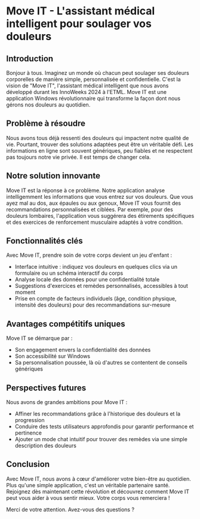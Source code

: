 # Move IT - L'assistant médical intelligent pour soulager vos douleurs

## Introduction
Bonjour à tous. 
Imaginez un monde où chacun peut soulager ses douleurs corporelles de manière simple, personnalisée et confidentielle. C'est la vision de "Move IT", l'assistant médical intelligent que nous avons développé durant les InnoWeeks 2024 à l'ETML. Move IT est une application Windows révolutionnaire qui transforme la façon dont nous gérons nos douleurs au quotidien.

## Problème à résoudre
Nous avons tous déjà ressenti des douleurs qui impactent notre qualité de vie. Pourtant, trouver des solutions adaptées peut être un véritable défi. Les informations en ligne sont souvent génériques, peu fiables et ne respectent pas toujours notre vie privée. Il est temps de changer cela.

## Notre solution innovante
Move IT est la réponse à ce problème. Notre application analyse intelligemment les informations que vous entrez sur vos douleurs. Que vous ayez mal au dos, aux épaules ou aux genoux, Move IT vous fournit des recommandations personnalisées et ciblées. Par exemple, pour des douleurs lombaires, l'application vous suggérera des étirements spécifiques et des exercices de renforcement musculaire adaptés à votre condition.

## Fonctionnalités clés
Avec Move IT, prendre soin de votre corps devient un jeu d'enfant :

- Interface intuitive : indiquez vos douleurs en quelques clics via un formulaire ou un schéma interactif du corps 
- Analyse locale des données pour une confidentialité totale
- Suggestions d'exercices et remèdes personnalisés, accessibles à tout moment
- Prise en compte de facteurs individuels (âge, condition physique, intensité des douleurs) pour des recommandations sur-mesure

## Avantages compétitifs uniques  
Move IT se démarque par :

- Son engagement envers la confidentialité des données 
- Son accessibilité sur Windows
- Sa personnalisation poussée, là où d'autres se contentent de conseils génériques

## Perspectives futures
Nous avons de grandes ambitions pour Move IT :

- Affiner les recommandations grâce à l'historique des douleurs et la progression 
- Conduire des tests utilisateurs approfondis pour garantir performance et pertinence
- Ajouter un mode chat intuitif pour trouver des remèdes via une simple description des douleurs

## Conclusion  
Avec Move IT, nous avons à cœur d'améliorer votre bien-être au quotidien. Plus qu'une simple application, c'est un véritable partenaire santé. Rejoignez dès maintenant cette révolution et découvrez comment Move IT peut vous aider à vous sentir mieux. Votre corps vous remerciera !

Merci de votre attention. Avez-vous des questions ?